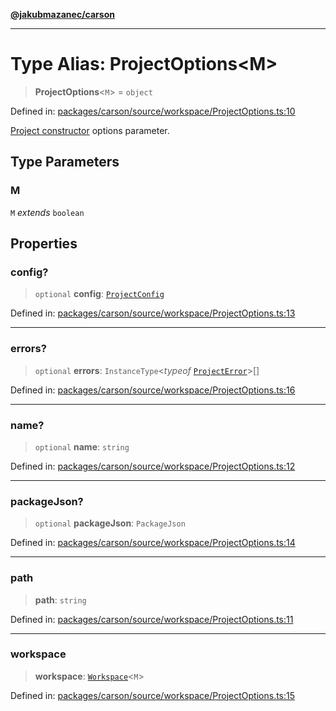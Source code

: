 [**@jakubmazanec/carson**](../README.md)

---

# Type Alias: ProjectOptions\<M\>

> **ProjectOptions**\<`M`\> = `object`

Defined in:
[packages/carson/source/workspace/ProjectOptions.ts:10](https://github.com/jakubmazanec/tools/blob/c36a857a499e2c0c4f38fc4405cb987b357adf10/packages/carson/source/workspace/ProjectOptions.ts#L10)

[Project constructor](../classes/Project.md#constructor) options parameter.

## Type Parameters

### M

`M` _extends_ `boolean`

## Properties

### config?

> `optional` **config**: [`ProjectConfig`](ProjectConfig.md)

Defined in:
[packages/carson/source/workspace/ProjectOptions.ts:13](https://github.com/jakubmazanec/tools/blob/c36a857a499e2c0c4f38fc4405cb987b357adf10/packages/carson/source/workspace/ProjectOptions.ts#L13)

---

### errors?

> `optional` **errors**: `InstanceType`\<_typeof_ [`ProjectError`](../variables/ProjectError.md)\>[]

Defined in:
[packages/carson/source/workspace/ProjectOptions.ts:16](https://github.com/jakubmazanec/tools/blob/c36a857a499e2c0c4f38fc4405cb987b357adf10/packages/carson/source/workspace/ProjectOptions.ts#L16)

---

### name?

> `optional` **name**: `string`

Defined in:
[packages/carson/source/workspace/ProjectOptions.ts:12](https://github.com/jakubmazanec/tools/blob/c36a857a499e2c0c4f38fc4405cb987b357adf10/packages/carson/source/workspace/ProjectOptions.ts#L12)

---

### packageJson?

> `optional` **packageJson**: `PackageJson`

Defined in:
[packages/carson/source/workspace/ProjectOptions.ts:14](https://github.com/jakubmazanec/tools/blob/c36a857a499e2c0c4f38fc4405cb987b357adf10/packages/carson/source/workspace/ProjectOptions.ts#L14)

---

### path

> **path**: `string`

Defined in:
[packages/carson/source/workspace/ProjectOptions.ts:11](https://github.com/jakubmazanec/tools/blob/c36a857a499e2c0c4f38fc4405cb987b357adf10/packages/carson/source/workspace/ProjectOptions.ts#L11)

---

### workspace

> **workspace**: [`Workspace`](../classes/Workspace.md)\<`M`\>

Defined in:
[packages/carson/source/workspace/ProjectOptions.ts:15](https://github.com/jakubmazanec/tools/blob/c36a857a499e2c0c4f38fc4405cb987b357adf10/packages/carson/source/workspace/ProjectOptions.ts#L15)
